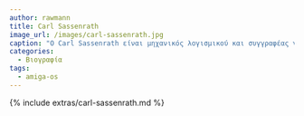 ```yaml
---
author: rawmann
title: Carl Sassenrath
image_url: /images/carl-sassenrath.jpg
caption: "Ο Carl Sassenrath είναι μηχανικός λογισμικού και συγγραφέας γλωσσών προγραμματισμού. Είναι γνωστός κυρίως για την δημιουργία του Amiga Multitasking Operating System και είναι ο άνθρωπος που έδωσε την ικανότητα multitasking στους υπολογιστές σπιτιού."
categories:
  - Βιογραφία
tags:
  - amiga-os
---
```


{% include extras/carl-sassenrath.md %}
